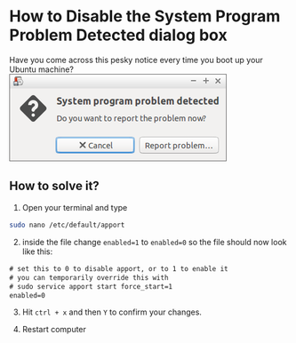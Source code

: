 
# How to Disable the System Program Problem Detected dialog box
Have you come across this pesky notice every time you boot up your Ubuntu machine?
![System_Program_Problem_Detected](img/system_program_problem_detected.png)

## How to solve it?
1. Open your terminal and type
```sh
sudo nano /etc/default/apport
```

2. inside the file change `enabled=1` to `enabled=0` so the file should now look like this:
```
# set this to 0 to disable apport, or to 1 to enable it
# you can temporarily override this with
# sudo service apport start force_start=1
enabled=0
```

3. Hit `ctrl + x` and then `Y` to confirm your changes.

4. Restart computer
